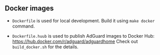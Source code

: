 ## Docker images

* `Dockerfile` is used for local development. Build it using `make docker` command.

* `Dockerfile.huub` is used to publish AdGuard images to Docker Hub: https://hub.docker.com/r/adguard/adguardhome
    Check out `build_docker.sh` for the details.